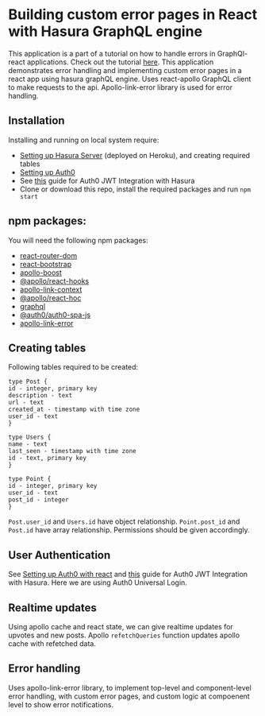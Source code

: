 # Building custom error pages in React with Hasura GraphQL engine

This application is a part of a tutorial on how to handle errors in GraphQl-react applications. Check out the tutorial [here](https://hasura.io/blog/handling-graphql-hasura-errors-with-react/).
This application demonstrates error handling and implementing custom error pages in a react app using hasura graphQL engine. Uses react-apollo GraphQL client to make requests to the api. Apollo-link-error library is used for error handling.

## Installation

Installing and running on local system require:
* [Setting up Hasura Server](https://docs.hasura.io/1.0/graphql/manual/getting-started/heroku-simple.html) (deployed on Heroku), and creating required tables
* [Setting up Auth0](https://auth0.com/docs/quickstart/spa/react/01-login#configure-auth0)
* See [this](https://docs.hasura.io/1.0/graphql/manual/guides/integrations/auth0-jwt.html) guide for Auth0 JWT Integration with Hasura
* Clone or download this repo, install the required packages and run `npm start`

## npm packages:

You will need the following npm packages:
* [react-router-dom](https://www.npmjs.com/package/react-router-dom)
* [react-bootstrap](https://www.npmjs.com/package/react-bootstrap)
* [apollo-boost](https://www.npmjs.com/package/apollo-boost)
* [@apollo/react-hooks](https://www.npmjs.com/package/@apollo/react-hooks)
* [apollo-link-context](https://www.npmjs.com/package/apollo-link-context)
* [@apollo/react-hoc](https://www.npmjs.com/package/@apollo/react-hoc)
* [graphql](https://www.npmjs.com/package/graphql)
* [@auth0/auth0-spa-js](https://www.npmjs.com/package/@auth0/auth0-spa-js)
* [apollo-link-error](https://www.npmjs.com/package/apollo-link-error)


## Creating tables 

Following tables required to be created:
```
type Post {
id - integer, primary key
description - text
url - text
created_at - timestamp with time zone
user_id - text
}

type Users {
name - text 
last_seen - timestamp with time zone
id - text, primary key
}

type Point {
id - integer, primary key
user_id - text
post_id - integer
}
```
`Post.user_id` and `Users.id` have object relationship. `Point.post_id` and `Post.id` have array relationship. Permissions should be given accordingly.

## User Authentication

See [Setting up Auth0 with react](https://auth0.com/docs/quickstart/spa/react/01-login#configure-auth0) and [this](https://docs.hasura.io/1.0/graphql/manual/guides/integrations/auth0-jwt.html) guide for Auth0 JWT Integration with Hasura. Here we are using Auth0 Universal Login.

## Realtime updates

Using apollo cache and react state, we can give realtime updates for upvotes and new posts. Apollo `refetchQueries` function updates apollo cache with refetched data.

## Error handling

Uses apollo-link-error library, to implement top-level and component-level error handling, with custom error pages, and custom logic at compoenent level to show error notifications.
